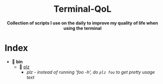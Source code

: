 <h1 align="center">Terminal-QoL</h1>
<h4 align="center">Collection of scripts I use on the daily to improve my quality of life when using the terminal</h4>

# Index

- 📂 __bin__
   - 📄 [plz](/bin/plz)
      - _plz - instead of running 'foo -h', do `plz foo` to get pretty usage text_

